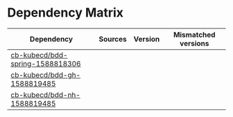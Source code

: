 # Dependency Matrix

Dependency | Sources | Version | Mismatched versions
---------- | ------- | ------- | -------------------
[cb-kubecd/bdd-spring-1588818306](https://github.com/cb-kubecd/bdd-spring-1588818306.git) |  | []() | 
[cb-kubecd/bdd-gh-1588819485](https://github.com/cb-kubecd/bdd-gh-1588819485.git) |  | []() | 
[cb-kubecd/bdd-nh-1588819485](https://github.com/cb-kubecd/bdd-nh-1588819485.git) |  | []() | 
